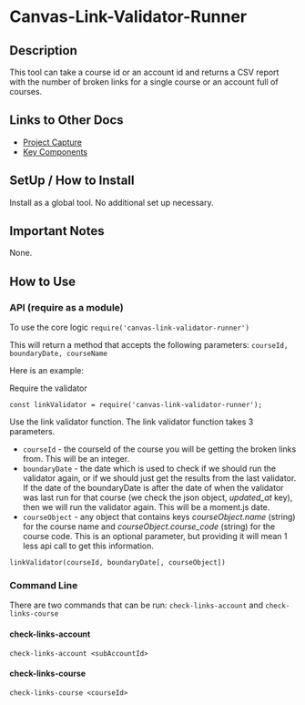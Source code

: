 # Canvas-Link-Validator-Runner

## Description
This tool can take a course id or an account id and returns a CSV report with the number of broken links for a single course or an account full of courses.

## Links to Other Docs

- [Project Capture](./docs/ProjectCaptureDoc.md)
- [Key Components](./docs/KeyComponentsDoc.md)

## SetUp / How to Install

Install as a global tool.  No additional set up necessary.

## Important Notes

None.

## How to Use

### API (require as a module)

To use the core logic ```require('canvas-link-validator-runner')```

This will return a method that accepts the following parameters: ```courseId, boundaryDate, courseName```

Here is an example:

Require the validator
```
const linkValidator = require('canvas-link-validator-runner');
```

Use the link validator function. The link validator function takes 3 parameters. 

- ```courseId``` - the courseId of the course you will be getting the broken links from. This will be an integer.
- ```boundaryDate``` - the date which is used to check if we should run the validator again, or if we should just get the results from the last validator. If the date of the boundaryDate is after the date of when the validator was last run for that course (we check the json object, *updated_at* key), then we will run the validator again. This will be a moment.js date.
- ```courseObject``` - any object that contains keys *courseObject.name* (string) for the course name and *courseObject.course_code* (string) for the course code. This is an optional parameter, but providing it will mean 1 less api call to get this information.

```
linkValidator(courseId, boundaryDate[, courseObject])
```

### Command Line

There are two commands that can be run: ```check-links-account``` and ```check-links-course```

#### check-links-account

```
check-links-account <subAccountId>
```

#### check-links-course

```
check-links-course <courseId>
```


